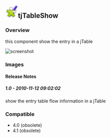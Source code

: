 ## <img src='./logo.jpg' width='40' height='40'>tjTableShow

### Overview
this component show the entry in  a jTable 


![screenshot](https://talendforge.org/exchange/tos/upload_tos/extension-333/screenshot.jpg)
### Images




#### Release Notes

##### 1.0 - 2010-11-12 09:02:02
show the entry table flow information in a jTable 
### Compatible
 -  4.0 (obsolete)
 -   4.1 (obsolete)